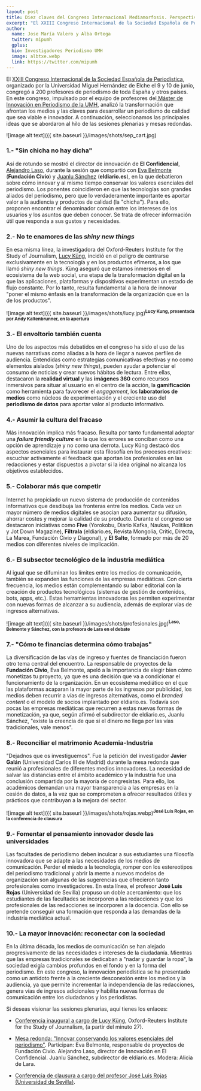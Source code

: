 ```yaml
---
layout: post
title: Diez claves del Congreso Internacional Mediamorfosis. Perspectivas de la innovación en periodismo
excerpt: "El XXIII Congreso Internacional de la Sociedad Española de Periodística, organizado por la Universidad Miguel Hernández de Elche el 9 y 10 de junio, congregó a 200 profesores de periodismo de toda España y otros países. En este congreso, impulsado por el equipo de profesores del Máster de Innovación en Periodismo de la UMH, analizó la transformación que afrontan los medios y las claves para desarrollar un periodismo de calidad que sea viable e innovador. A continuación, seleccionamos las principales ideas que se abordaron al hilo de las sesiones plenarias y mesas redondas."
author:
  name: Jose María Valero y Alba Ortega
  twitter: mipumh
  gplus:  
  bio: Investigadores Periodismo UMH
  image: albtxe.webp
  link: https://twitter.com/mipumh
---
```

El [XXIII Congreso Internacional de la Sociedad Española de Periodística](http://sep2017.umh.es/), organizado por la Universidad Miguel Hernández de Elche el 9 y 10 de junio, congregó a 200 profesores de periodismo de toda España y otros países. En este congreso, impulsado por el equipo de profesores del[ Máster de Innovación en Periodismo de la UMH](http://mip.umh.es/), analizó la transformación que afrontan los medios y las claves para desarrollar un periodismo de calidad que sea viable e innovador. A continuación, seleccionamos las principales ideas que se abordaron al hilo de las sesiones plenarias y mesas redondas.

![image alt text]({{ site.baseurl }}/images/shots/sep_cart.jpg)

### 1.- "Sin chicha no hay dicha"

Así de rotundo se mostró  el director de innovación de **El Confidencial**, [Alejandro Laso](https://twitter.com/alejandrolaso), durante la sesión que compartió con [Eva Belmonte](https://twitter.com/evabelmonte) (**Fundación Civio**) y [Juanlu Sánchez](https://twitter.com/juanlusanchez) (**eldiario.es**), en la que debatieron sobre cómo innovar y al mismo tiempo conservar los valores esenciales del periodismo. Los ponentes coincidieron en que las tecnologías son grandes aliados del periodismo, pero que lo verdaderamente importante es aportar valor a la audiencia y productos de calidad (la "chicha"). Para ello, proponen encontrar el denominador común entre los intereses de los usuarios y los asuntos que deben conocer. Se trata de ofrecer información útil que responda a sus gustos y necesidades.

### 2.- No te enamores de las _shiny new things_

En esa misma línea, la investigadora del Oxford-Reuters Institute for the Study of Journalism, [Lucy Küng](https://twitter.com/KuengLucy), incidió en el peligro de centrarse exclusivamente en la tecnología y en los productos efímeros, a los que llamó *shiny new things*. Küng aseguró que estamos inmersos en el ecosistema de la web social, una etapa de la transformación digital en la que las aplicaciones, plataformas y dispositivos experimentan un estado de flujo constante. Por lo tanto, resulta fundamental a la hora de innovar "poner el mismo énfasis en la transformación de la organización que en la de los productos".

![image alt text]({{ site.baseurl }}/images/shots/lucy.jpg)<sup>**Lucy Kung, presentada por Andy Kaltenbrunner, en la apertura**

### 3.- El envoltorio también cuenta

Uno de los aspectos más debatidos en el congreso ha sido el uso de las nuevas narrativas como aliadas a la hora de llegar a nuevos perfiles de audiencia. Entendidas como estrategias comunicativas efectivas y no como elementos aislados (*shiny new things*), pueden ayudar a potenciar el consumo de noticias y crear nuevos hábitos de lectura. Entre ellas, destacaron la **realidad virtual** y las **imágenes 360** como recursos inmersivos para situar al usuario en el centro de la acción, la **gamificación** como herramienta para favorecer el *engagement*, los **laboratorios de medios** como núcleos de experimentación y el creciente uso del **periodismo de datos** para aportar valor al producto informativo. 

### 4.- Asumir la cultura del fracaso

Más innovación implica más fracaso. Resulta por tanto fundamental adoptar una **_failure friendly culture_** en la que los errores se conciban como una opción de aprendizaje y no como una derrota. Lucy Küng destacó dos aspectos esenciales para instaurar esta filosofía en los procesos creativos: escuchar activamente el feedback que aportan los profesionales en las redacciones y estar dispuestos a pivotar si la idea original no alcanza los objetivos establecidos.

### 5.- Colaborar más que competir

Internet ha propiciado un nuevo sistema de producción de contenidos informativos que desdibuja las fronteras entre los medios. Cada vez un mayor número de medios digitales se asocian para aumentar su difusión, ahorrar costes y mejorar la calidad de su producto. Durante el congreso se destacaron iniciativas como **Five** (Yorokobu, Diario Kafka, Naukas, Politikon y Jot Down Magazine), **Fíltrala** (eldiario.es, Revista Mongolia, Crític, Directa, La Marea, Fundación Civio y Diagonal), y **El Salto**, formado por más de 20 medios con diferentes niveles de implicación.

### 6.- El subsector tecnológico de la industria mediática

Al igual que se difuminan los límites entre los medios de comunicación, también se expanden las funciones de las empresas mediáticas. Con cierta frecuencia, los medios están complementando su labor editorial con la creación de productos tecnológicos (sistemas de gestión de contenidos, bots, apps, etc.). Estas herramientas innovadoras les permiten experimentar con nuevas formas de alcanzar a su audiencia, además de explorar vías de ingresos alternativas. 

![image alt text]({{ site.baseurl }}/images/shots/profesionales.jpg)<sup>**Laso, Belmonte y Sánchez, con la profesora de Lara en el debate**

### 7.- "Cómo te financias determina cómo trabajas"

La diversificación de las vías de ingreso y fuentes de financiación fueron otro tema central del encuentro. La responsable de proyectos de la **Fundación Civio**, Eva Belmonte, apeló a la importancia de elegir bien cómo monetizas tu proyecto, ya que es una decisión que va a condicionar el funcionamiento de la organización. En un ecosistema mediático en el que las plataformas acaparan la mayor parte de los ingresos por publicidad, los medios deben recurrir a vías de ingresos alternativas, como el *branded content* o el modelo de socios implantado por eldiario.es. Todavía son pocas las empresas mediáticas que recurren a estas nuevas formas de monetización, ya que, según afirmó el subdirector de eldiario.es, Juanlu Sánchez, "existe la creencia de que si el dinero no llega por las vías tradicionales, vale menos".

### 8.- Reconciliar el matrimonio Academia-Industria

"Dejadnos que os investiguemos". Fue la petición del investigador **Javier Galán** (Universidad Carlos III de Madrid) durante la mesa redonda que reunió a profesionales de diferentes medios innovadores. La necesidad de salvar las distancias entre el ámbito académico y la industria fue una conclusión compartida por la mayoría de congresistas. Para ello, los académicos demandan una mayor transparencia a las empresas en la cesión de datos, a la vez que se comprometen a ofrecer resultados útiles y prácticos que contribuyan a la mejora del sector. 

![image alt text]({{ site.baseurl }}/images/shots/rojas.webp)<sup>**José Luis Rojas, en la conferencia de clausura**

### 9.- Fomentar el pensamiento innovador desde las universidades

Las facultades de periodismo deben inculcar a sus estudiantes una filosofía innovadora que se adapte a las necesidades de los medios de comunicación. Perder el miedo a la tecnología, romper con los estereotipos del periodismo tradicional y abrir la mente a nuevos modelos de organización son algunas de las sugerencias que ofrecieron tanto profesionales como investigadores. En esta línea, el profesor **José Luis Rojas** (Universidad de Sevilla) propuso un doble acercamiento: que los estudiantes de las facultades se incorporen a las redacciones y que los profesionales de las redacciones se incorporen a la docencia. Con ello se pretende conseguir una formación que responda a las demandas de la industria mediática actual. 

### 10.- La mayor innovación: reconectar con la sociedad

En la última década, los medios de comunicación se han alejado progresivamente de las necesidades e intereses de la ciudadanía. Mientras que las empresas tradicionales se dedicaban a "nadar y guardar la ropa", la sociedad exigía cambios profundos en el fondo y en la forma del periodismo. En este congreso, la innovación periodística se ha presentado como un antídoto frente a la creciente desconexión entre los medios y la audiencia, ya que permite incrementar la independencia de las redacciones, genera vías de ingresos adicionales y habilita nuevas formas de comunicación entre los ciudadanos y los periodistas.

Si deseas visionar las sesiones plenarias, aquí tienes los enlaces:

* [Conferencia inaugural a cargo de Lucy Küng](https://www.youtube.com/watch?v=dvBVzeA2rXY), Oxford-Reuters Institute for the Study of Journalism, (a partir del minuto 27).

* [Mesa redonda: "Innovar conservando los valores esenciales del periodismo"](https://www.youtube.com/watch?v=tabCiLpJq2A). Participan: Eva Belmonte, responsable de proyectos de Fundación Civio. Alejandro Laso, director de Innovación en El Confidencial. Juanlu Sánchez, subdirector de eldiario.es. Modera: Alicia de Lara. 

* [Conferencia de clausura a cargo del profesor José Luis Rojas (Universidad de Sevilla)](https://www.youtube.com/watch?v=ve2C8yngMlA&feature=youtu.be). 